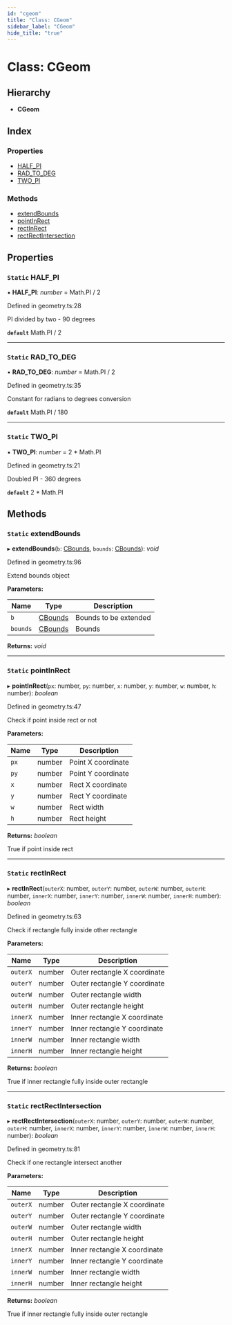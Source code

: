 ```yaml
---
id: "cgeom"
title: "Class: CGeom"
sidebar_label: "CGeom"
hide_title: "true"
---
```


# Class: CGeom

## Hierarchy

* **CGeom**

## Index

### Properties

* [HALF_PI](cgeom.md#static-half_pi)
* [RAD_TO_DEG](cgeom.md#static-rad_to_deg)
* [TWO_PI](cgeom.md#static-two_pi)

### Methods

* [extendBounds](cgeom.md#static-extendbounds)
* [pointInRect](cgeom.md#static-pointinrect)
* [rectInRect](cgeom.md#static-rectinrect)
* [rectRectIntersection](cgeom.md#static-rectrectintersection)

## Properties

### `Static` HALF_PI

▪ **HALF_PI**: *number* = Math.PI / 2

Defined in geometry.ts:28

PI divided by two - 90 degrees

**`default`** Math.PI / 2

___

### `Static` RAD_TO_DEG

▪ **RAD_TO_DEG**: *number* = Math.PI / 2

Defined in geometry.ts:35

Constant for radians to degrees conversion

**`default`** Math.PI / 180

___

### `Static` TWO_PI

▪ **TWO_PI**: *number* = 2 * Math.PI

Defined in geometry.ts:21

Doubled PI - 360 degrees

**`default`** 2 * Math.PI

## Methods

### `Static` extendBounds

▸ **extendBounds**(`b`: [CBounds](cbounds.md), `bounds`: [CBounds](cbounds.md)): *void*

Defined in geometry.ts:96

Extend bounds object

**Parameters:**

Name | Type | Description |
------ | ------ | ------ |
`b` | [CBounds](cbounds.md) | Bounds to be extended |
`bounds` | [CBounds](cbounds.md) | Bounds  |

**Returns:** *void*

___

### `Static` pointInRect

▸ **pointInRect**(`px`: number, `py`: number, `x`: number, `y`: number, `w`: number, `h`: number): *boolean*

Defined in geometry.ts:47

Check if point inside rect or not

**Parameters:**

Name | Type | Description |
------ | ------ | ------ |
`px` | number | Point X coordinate |
`py` | number | Point Y coordinate |
`x` | number | Rect X coordinate |
`y` | number | Rect Y coordinate |
`w` | number | Rect width |
`h` | number | Rect height |

**Returns:** *boolean*

True if point inside rect

___

### `Static` rectInRect

▸ **rectInRect**(`outerX`: number, `outerY`: number, `outerW`: number, `outerH`: number, `innerX`: number, `innerY`: number, `innerW`: number, `innerH`: number): *boolean*

Defined in geometry.ts:63

Check if rectangle fully inside other rectangle

**Parameters:**

Name | Type | Description |
------ | ------ | ------ |
`outerX` | number | Outer rectangle X coordinate |
`outerY` | number | Outer rectangle Y coordinate |
`outerW` | number | Outer rectangle width |
`outerH` | number | Outer rectangle height |
`innerX` | number | Inner rectangle X coordinate |
`innerY` | number | Inner rectangle Y coordinate |
`innerW` | number | Inner rectangle width |
`innerH` | number | Inner rectangle height |

**Returns:** *boolean*

True if inner rectangle fully inside outer rectangle

___

### `Static` rectRectIntersection

▸ **rectRectIntersection**(`outerX`: number, `outerY`: number, `outerW`: number, `outerH`: number, `innerX`: number, `innerY`: number, `innerW`: number, `innerH`: number): *boolean*

Defined in geometry.ts:81

Check if one rectangle intersect another

**Parameters:**

Name | Type | Description |
------ | ------ | ------ |
`outerX` | number | Outer rectangle X coordinate |
`outerY` | number | Outer rectangle Y coordinate |
`outerW` | number | Outer rectangle width |
`outerH` | number | Outer rectangle height |
`innerX` | number | Inner rectangle X coordinate |
`innerY` | number | Inner rectangle Y coordinate |
`innerW` | number | Inner rectangle width |
`innerH` | number | Inner rectangle height |

**Returns:** *boolean*

True if inner rectangle fully inside outer rectangle
